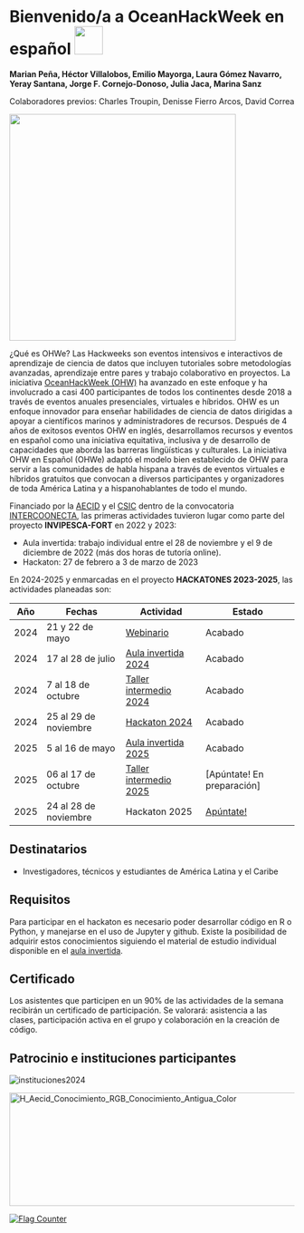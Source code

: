 # Bienvenido/a a OceanHackWeek en español <img src=https://github.com/Intercoonecta/Intercoonecta.github.io/assets/1233089/4483ff3f-fb5f-4fe5-a1a9-87a65cf07bc6 style="width:50px;"/>

**Marian Peña, Héctor Villalobos, Emilio Mayorga, Laura Gómez Navarro, Yeray Santana, Jorge F. Cornejo-Donoso, Julia Jaca, Marina Sanz** 


Colaboradores previos: Charles Troupin, Denisse Fierro Arcos, David Correa
<p float="left">
<img src=https://github.com/Intercoonecta/Intercoonecta.github.io/assets/1233089/fd53140a-b0a5-43a4-b7ad-774d6c18faf7 style="width:400px;"/>
</p>


¿Qué es OHWe? Las Hackweeks son eventos intensivos e interactivos de aprendizaje de ciencia de datos que incluyen tutoriales sobre metodologías avanzadas, aprendizaje entre pares y trabajo colaborativo en proyectos. La iniciativa [OceanHackWeek (OHW)](https://oceanhackweek.org) ha avanzado en este enfoque y ha involucrado a casi 400 participantes de todos los continentes desde 2018 a través de eventos anuales presenciales, virtuales e híbridos. OHW es un enfoque innovador para enseñar habilidades de ciencia de datos dirigidas a apoyar a científicos marinos y administradores de recursos. Después de 4 años de exitosos eventos OHW en inglés, desarrollamos recursos y eventos en español como una iniciativa equitativa, inclusiva y de desarrollo de capacidades que aborda las barreras lingüísticas y culturales. La iniciativa OHW en Español (OHWe) adaptó el modelo bien establecido de OHW para servir a las comunidades de habla hispana a través de eventos virtuales e híbridos gratuitos que convocan a diversos participantes y organizadores de toda América Latina y a hispanohablantes de todo el mundo.

Financiado por la [AECID](https://aecid.es) y el [CSIC](https://www.csic.es/es) dentro de la convocatoria [INTERCOONECTA](https://intercoonecta.aecid.es), las primeras actividades tuvieron lugar como parte del proyecto **INVIPESCA-FORT** en 2022 y 2023:
- Aula invertida: trabajo individual entre el 28 de noviembre y el 9 de diciembre de 2022 (más dos horas de tutoría online).
- Hackaton: 27 de febrero a 3 de marzo de 2023

En 2024-2025 y enmarcadas en el proyecto **HACKATONES 2023-2025**, las actividades planeadas son:

  
| Año|     Fechas |  Actividad| Estado| 
| ------|  --------------- | ------------------------| ----------| 
| 2024 |   21 y 22 de mayo    | [Webinario](https://intercoonecta.aecid.es/programaci%C3%B3n-de-actividades/webinario-de-difusi-n-de-las-actividades-identificaci-n-de-prioridades-y-necesidades-en-materia-de-ciencia-abierta-sobre-oceanograf-a-y-pesquer-as-programaci-n-intercoonecta-2024-2025)| Acabado| 
| 2024 |  17 al 28 de julio       |       [Aula invertida 2024](https://intercoonecta.aecid.es/programaci%C3%B3n-de-actividades/oceanhackweek-en-espa-ol-formaci-n-b-sica-en-lenguajes-de-programaci-n-y-trabajo-colaborativo)| Acabado| 
| 2024 |  7 al 18 de octubre         |   [Taller intermedio 2024](https://intercoonecta.aecid.es/programaci%C3%B3n-de-actividades/oceanhackweek-en-espa-ol-talleres-de-formaci-n-intermedia)|Acabado| 
| 2024 | 25 al 29 de noviembre   |           [Hackaton 2024](https://intercoonecta.aecid.es/programaci%C3%B3n-de-actividades/hackaton-en-espa-ol-en-ciencia-marina)| Acabado| 
| 2025 |  5 al 16 de mayo    |    [Aula invertida 2025](https://intercoonecta.aecid.es/programación-de-actividades/oceanhackweek-en-espa-ol-formaci-n-b-sica-en-lenguajes-de-programaci-n-y-trabajo-colaborativo-edici-n-2025)| Acabado | 
| 2025|   06 al 17 de octubre    |         [Taller intermedio 2025](https://intercoonecta.aecid.es/programaci%C3%B3n-de-actividades/oceanhackweek-en-espa-ol-talleres-de-formaci-n-intermedia-edici-n-2025)|[Apúntate! En preparación] | 
| 2025 |  24 al 28 de noviembre     |           Hackaton 2025|[Apúntate!](https://intercoonecta.aecid.es/programaci%C3%B3n-de-actividades/hackaton-en-espa-ol-en-ciencia-marina-edici-n-2025) | 




## Destinatarios

- Investigadores, técnicos y estudiantes de América Latina y el Caribe



## Requisitos

Para participar en el hackaton es necesario poder desarrollar código en R o Python, y manejarse en el uso de Jupyter y github. Existe la posibilidad de adquirir estos conocimientos siguiendo el material de estudio individual disponible en el [aula invertida](aulainvertida). 



## Certificado

Los asistentes que participen en un 90% de las actividades de la semana recibirán un certificado de participación. Se valorará: asistencia a las clases, participación activa en el grupo y colaboración en la creación de código.

## Patrocinio e instituciones participantes

<p>


![instituciones2024](https://github.com/user-attachments/assets/cc1f3c8e-0796-46a3-9344-a271563d2859)


<img width="1000" height="200" alt="H_Aecid_Conocimiento_RGB_Conocimiento_Antigua_Color" src="https://github.com/user-attachments/assets/710f2938-4476-4375-a1c7-3e5d8dcb68f0" />


</p>
<a href="https://info.flagcounter.com/2Ay8"><img src="https://s01.flagcounter.com/countxl/2Ay8/bg_DBFDFF/txt_000000/border_CCCCCC/columns_5/maxflags_90/viewers_0/labels_1/pageviews_1/flags_0/percent_0/" alt="Flag Counter" border="0"></a>
